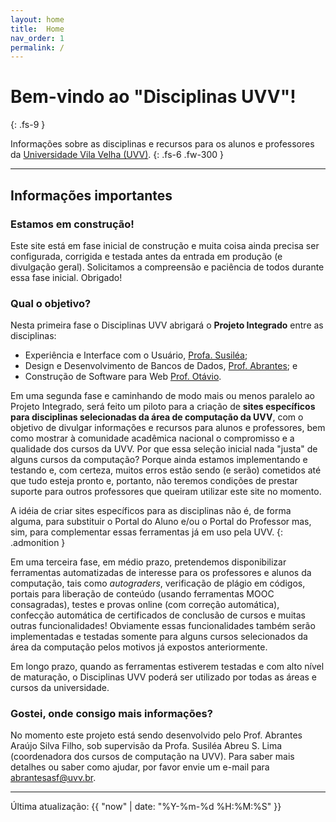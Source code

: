```yaml
---
layout: home
title:  Home
nav_order: 1
permalink: /
---
```


# Bem-vindo ao "**Disciplinas UVV**"!
{: .fs-9 }

Informações sobre as disciplinas e recursos para os alunos
e professores da [Universidade Vila Velha (UVV)](https://uvv.br).
{: .fs-6 .fw-300 }

---

## Informações importantes

### Estamos em construção!

Este site está em fase inicial de construção e muita coisa
ainda precisa ser configurada, corrigida e testada antes da
entrada em produção (e divulgação geral). Solicitamos a
compreensão e paciência de todos durante essa fase inicial.
Obrigado!

### Qual o objetivo?

Nesta primeira fase o Disciplinas UVV abrigará o **Projeto Integrado**
entre as disciplinas:

* Experiência e Interface com o Usuário, [Profa. Susiléa](mailto:sabreu@uvv.br);
* Design e Desenvolvimento de Bancos de Dados, [Prof. Abrantes](mailto:abrantesasf@uvv.br); e
* Construção de Software para Web [Prof. Otávio](mailto:otavio.santos@uvv.br).

Em uma segunda fase e caminhando de modo mais ou menos paralelo ao Projeto
Integrado, será feito um piloto para a criação de **sites específicos para
disciplinas selecionadas da área de computação da UVV**, com o objetivo de
divulgar informações e recursos para alunos e professores, bem como mostrar
à comunidade acadêmica nacional o compromisso e a qualidade dos cursos da UVV.
Por que essa seleção inicial nada "justa" de alguns cursos da computação?
Porque ainda estamos implementando e testando e, com certeza, muitos erros
estão sendo (e serão) cometidos até que tudo esteja pronto e, portanto, não
teremos condições de prestar suporte para outros professores que queiram
utilizar este site no momento.

A idéia de criar sites específicos para as disciplinas não é, de forma
alguma, para substituir o Portal do Aluno e/ou o Portal do Professor mas,
sim, para complementar essas ferramentas já em uso pela UVV.
{: .admonition }

Em uma terceira fase, em médio prazo, pretendemos disponibilizar ferramentas
automatizadas de interesse para os professores e alunos da computação, tais
como *autograders*, verificação de plágio em códigos, portais para liberação
de conteúdo (usando ferramentas MOOC consagradas), testes e provas online
(com correção automática), confecção automática de certificados de conclusão
de cursos e muitas outras funcionalidades! Obviamente essas funcionalidades
também serão implementadas e testadas somente para alguns cursos selecionados
da área da computação pelos motivos já expostos anteriormente.

Em longo prazo, quando as ferramentas estiverem testadas e com alto nível de
maturação, o Disciplinas UVV poderá ser utilizado por todas as áreas e
cursos da universidade.

### Gostei, onde consigo mais informações?

No momento este projeto está sendo desenvolvido pelo Prof. Abrantes Araújo
Silva Filho, sob supervisão da Profa. Susiléa Abreu S. Lima (coordenadora dos
cursos de computação na UVV). Para saber mais detalhes ou saber como ajudar,
por favor envie um e-mail para [abrantesasf@uvv.br](mailto:abrantesasf@uvv.br).

---

Última atualização: {{ "now" | date: "%Y-%m-%d %H:%M:%S" }}


